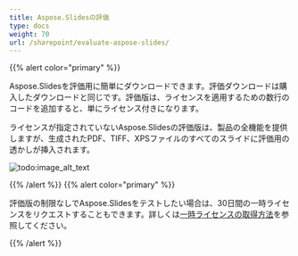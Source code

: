 ```yaml
---
title: Aspose.Slidesの評価
type: docs
weight: 70
url: /sharepoint/evaluate-aspose-slides/
---
```


{{% alert color="primary" %}} 

Aspose.Slidesを評価用に簡単にダウンロードできます。評価ダウンロードは購入したダウンロードと同じです。評価版は、ライセンスを適用するための数行のコードを追加すると、単にライセンス付きになります。

ライセンスが指定されていないAspose.Slidesの評価版は、製品の全機能を提供しますが、生成されたPDF、TIFF、XPSファイルのすべてのスライドに評価用の透かしが挿入されます。

![todo:image_alt_text](evaluate-aspose-slides_1.png)

{{% /alert %}} {{% alert color="primary" %}} 

評価版の制限なしでAspose.Slidesをテストしたい場合は、30日間の一時ライセンスをリクエストすることもできます。詳しくは[一時ライセンスの取得方法](https://purchase.aspose.com/temporary-license)を参照してください。

{{% /alert %}}